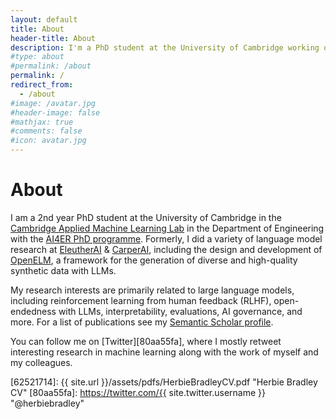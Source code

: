 ```yaml
---
layout: default
title: About
header-title: About
description: I'm a PhD student at the University of Cambridge working on applying AI to chemistry models.
#type: about
#permalink: /about
permalink: /
redirect_from:
  - /about
#image: /avatar.jpg
#header-image: false
#mathjax: true
#comments: false
#icon: avatar.jpg
---
```


# About
<!-- {% marginfigure_left 'mn-id-whatever' 'assets/img/portrait_photo.jpg' 'Herbie Bradley<br>Test' %} -->

I am a 2nd year PhD student at the University of Cambridge in the [Cambridge Applied Machine Learning Lab](https://caml-lab.com/) in the Department of Engineering with the [AI4ER PhD programme][ai4er].
Formerly, I did a variety of language model research at [EleutherAI](https://www.eleuther.ai/) & [CarperAI](http://carper.ai/), including the design and development of [OpenELM](https://github.com/CarperAI/OpenELM), a framework for the generation of diverse and high-quality synthetic data with LLMs.

My research interests are primarily related to large language models, including reinforcement learning from human feedback (RLHF), open-endedness with LLMs, interpretability, evaluations, AI governance, and more. For a list of publications see my [Semantic Scholar profile](https://www.semanticscholar.org/author/Herbie-Bradley/2070768742).

You can follow me on [Twitter][80aa55fa], where I mostly retweet interesting research in machine learning along with the work of myself and my colleagues.

  [ai4er]: https://ai4er-cdt.esc.cam.ac.uk/ "AI for the study of Environmental Risks CDT"
  [62521714]: {{ site.url }}/assets/pdfs/HerbieBradleyCV.pdf "Herbie Bradley CV"
  [80aa55fa]: https://twitter.com/{{ site.twitter.username }} "@herbiebradley"
